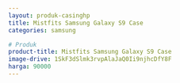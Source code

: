 ```yaml
---
layout: produk-casinghp
title: Mistfits Samsung Galaxy S9 Case
categories: samsung

# Produk
product-title: Mistfits Samsung Galaxy S9 Case
image-drive: 1SkF3dSlmk3rvpAlaJaQ0Ii9njhcDfY8F
harga: 90000
---
```

